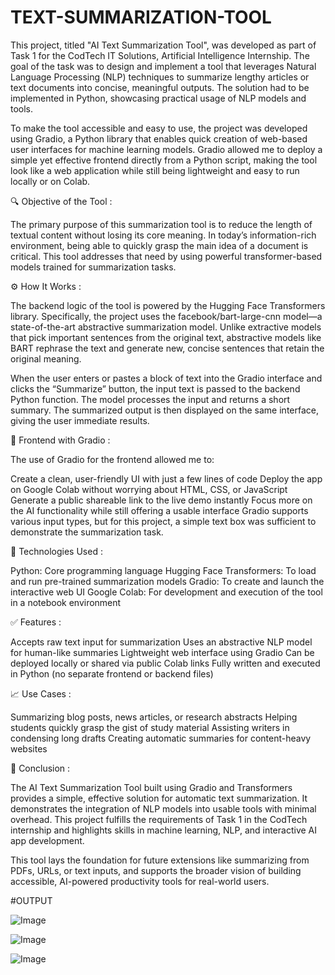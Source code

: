 # TEXT-SUMMARIZATION-TOOL

This project, titled "AI Text Summarization Tool", was developed as part of Task 1 for the CodTech IT Solutions, Artificial Intelligence Internship. The goal of the task was to design and implement a tool that leverages Natural Language Processing (NLP) techniques to summarize lengthy articles or text documents into concise, meaningful outputs. The solution had to be implemented in Python, showcasing practical usage of NLP models and tools.

To make the tool accessible and easy to use, the project was developed using Gradio, a Python library that enables quick creation of web-based user interfaces for machine learning models. Gradio allowed me to deploy a simple yet effective frontend directly from a Python script, making the tool look like a web application while still being lightweight and easy to run locally or on Colab.

🔍 Objective of the Tool :

The primary purpose of this summarization tool is to reduce the length of textual content without losing its core meaning. In today’s information-rich environment, being able to quickly grasp the main idea of a document is critical. This tool addresses that need by using powerful transformer-based models trained for summarization tasks.

⚙️ How It Works :

The backend logic of the tool is powered by the Hugging Face Transformers library. Specifically, the project uses the facebook/bart-large-cnn model—a state-of-the-art abstractive summarization model. Unlike extractive models that pick important sentences from the original text, abstractive models like BART rephrase the text and generate new, concise sentences that retain the original meaning.

When the user enters or pastes a block of text into the Gradio interface and clicks the “Summarize” button, the input text is passed to the backend Python function. The model processes the input and returns a short summary. The summarized output is then displayed on the same interface, giving the user immediate results.

🎨 Frontend with Gradio :

The use of Gradio for the frontend allowed me to:

Create a clean, user-friendly UI with just a few lines of code
Deploy the app on Google Colab without worrying about HTML, CSS, or JavaScript
Generate a public shareable link to the live demo instantly
Focus more on the AI functionality while still offering a usable interface
Gradio supports various input types, but for this project, a simple text box was sufficient to demonstrate the summarization task.

🧠 Technologies Used :

Python: Core programming language
Hugging Face Transformers: To load and run pre-trained summarization models
Gradio: To create and launch the interactive web UI
Google Colab: For development and execution of the tool in a notebook environment

✅ Features :

Accepts raw text input for summarization
Uses an abstractive NLP model for human-like summaries
Lightweight web interface using Gradio
Can be deployed locally or shared via public Colab links
Fully written and executed in Python (no separate frontend or backend files)

📈 Use Cases :

Summarizing blog posts, news articles, or research abstracts
Helping students quickly grasp the gist of study material
Assisting writers in condensing long drafts
Creating automatic summaries for content-heavy websites

📌 Conclusion :

The AI Text Summarization Tool built using Gradio and Transformers provides a simple, effective solution for automatic text summarization. It demonstrates the integration of NLP models into usable tools with minimal overhead. This project fulfills the requirements of Task 1 in the CodTech internship and highlights skills in machine learning, NLP, and interactive AI app development.

This tool lays the foundation for future extensions like summarizing from PDFs, URLs, or text inputs, and supports the broader vision of building accessible, AI-powered productivity tools for real-world users.

#OUTPUT

![Image](https://github.com/user-attachments/assets/dba43cde-41bf-4f03-813a-06f120556539)

![Image](https://github.com/user-attachments/assets/802de332-b4cd-40f7-b901-aa4dbf3ccf06)

![Image](https://github.com/user-attachments/assets/cda4af78-46ff-424f-9a44-2cddf2ce8ca6)
